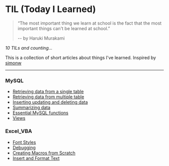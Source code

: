 # TIL (Today I Learned)

> “The most important thing we learn at school is the fact that the most important things can't be learned at school.”
> 
> -- by Haruki Murakami

_10 TILs and counting..._

This is a collection of short articles about things I've learned. Inspired by [simonw](https://github.com/simonw/til)

---

### MySQL

- [Retrieving data from a single table](MySQL/retrieving-data-from-a-single-table.md)
- [Retrieving data from multiple table](MySQL/retrieving-data-from-multiple-table.md)
- [Inserting updating and deleting data](MySQL/inserting-updating-and-deleting-data.md)
- [Summarizing data](MySQL/summarizing-data.md)
- [Essential MySQL functions](MySQL/essential-mysql-functions.md)
- [Views](MySQL/views.md)

### Excel_VBA

- [Font Styles](Excel_VBA/font-styles.md)
- [Debugging](Excel_VBA/debugging.md)
- [Creating Macros from Scratch](Excel_VBA/creating-macros-from-scratch.md)
- [Insert and Format Text](Excel_VBA/insert-and-format-text.md)

